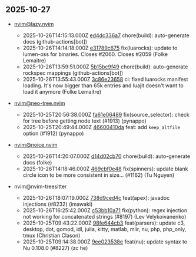 ## 2025-10-27

* nvim@lazy.nvim
  - 2025-10-26T14:15:13.000Z [ed4dc336a7](https://github.com/folke/lazy.nvim/commit/ed4dc336a73c18da6fea6e1cf7ad6e1b76d281eb) chore(build): auto-generate docs (github-actions[bot])
  - 2025-10-26T14:14:18.000Z [e31789c675](https://github.com/folke/lazy.nvim/commit/e31789c675e2f591a20fc894b6713398eaa5dddd) fix(luarocks): update to lumen-oss for binaries. Closes #2060. Closes #2059 (Folke Lemaitre)
  - 2025-10-26T13:59:51.000Z [5b15bc9f49](https://github.com/folke/lazy.nvim/commit/5b15bc9f493f9bd63b7deb836a6e03d16ac9c518) chore(build): auto-generate rockspec mappings (github-actions[bot])
  - 2025-10-26T13:55:43.000Z [3c86e23658](https://github.com/folke/lazy.nvim/commit/3c86e236582cb57bf148d3f2f06fb3d9ae1cc289) ci: fixed luarocks manifest loading. It's now bigger than 65k entries and luajit doesn't want to load it anymore (Folke Lemaitre)

* nvim@neo-tree.nvim
  - 2025-10-25T20:56:38.000Z [fa61e06489](https://github.com/nvim-neo-tree/neo-tree.nvim/commit/fa61e064895d6eff509f5fcb7b2b77b195c4291f) fix(source_selector): check for tree before getting node text (#1913) (pynappo)
  - 2025-10-25T20:49:44.000Z [46600410da](https://github.com/nvim-neo-tree/neo-tree.nvim/commit/46600410da3272c53a91251ea4facd49d9de2d52) feat: add `keep_altfile` option (#1912) (pynappo)

* nvim@noice.nvim
  - 2025-10-26T14:20:07.000Z [d14d02cb70](https://github.com/folke/noice.nvim/commit/d14d02cb709e3bb2da88363c32f8b4250bced52d) chore(build): auto-generate docs (folke)
  - 2025-10-26T14:18:46.000Z [469cbf0e48](https://github.com/folke/noice.nvim/commit/469cbf0e4876c4d2072939047b2f25ac17d1d41f) fix(spinners): update blank circle icon to be more consistent in size… (#1162) (Tu Nguyen)

* nvim@nvim-treesitter
  - 2025-10-26T18:07:19.000Z [738d9ced4c](https://github.com/nvim-treesitter/nvim-treesitter/commit/738d9ced4ce5b4538c3a0e23ceca12c34c8d2e74) feat(apex): javadoc injections (#8232) (imawaki)
  - 2025-10-26T16:25:42.000Z [c53bb10a71](https://github.com/nvim-treesitter/nvim-treesitter/commit/c53bb10a71a04860758757b190620814b4993a77) fix(python): regex injection not working for concatenated strings (#8197) (Lev Velykoivanenko)
  - 2025-10-25T09:43:22.000Z [98fe644cb3](https://github.com/nvim-treesitter/nvim-treesitter/commit/98fe644cb3b5ba390d1bc3f89299f93c70020803) feat(parsers): update c3, desktop, dot, gomod, idl, julia, kitty, matlab, mlir, nu, php, php_only, tmux (Christian Clason)
  - 2025-10-25T09:14:38.000Z [9ee023538e](https://github.com/nvim-treesitter/nvim-treesitter/commit/9ee023538e072163cc541f29bc74214f7b0b90f6) feat(nu): update syntax to Nu 0.108.0 (#8227) (zc he)
